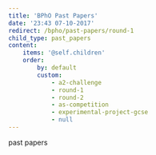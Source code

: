 ```yaml
---
title: 'BPhO Past Papers'
date: '23:43 07-10-2017'
redirect: /bpho/past-papers/round-1
child_type: past_papers
content:
    items: '@self.children'
    order:
        by: default
        custom:
            - a2-challenge
            - round-1
            - round-2
            - as-competition
            - experimental-project-gcse
            - null
---
```


past papers